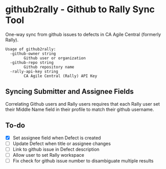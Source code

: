 # github2rally - Github to Rally Sync Tool

One-way sync from github issues to defects in CA Agile Central (formerly Rally).

```
Usage of github2rally:
  -github-owner string
        Github user or organization
  -github-repo string
        Github repository name
  -rally-api-key string
        CA Agile Central (Rally) API Key
```

## Syncing Submitter and Assignee Fields

Correlating Github users and Rally users requires that each Rally user set their Middle Name field in their profile to match their github username.

## To-do
- [X] Set assignee field when Defect is created
- [ ] Update Defect when title or assignee changes
- [ ] Link to github issue in Defect description
- [ ] Allow user to set Rally workspace
- [ ] Fix check for github issue number to disambiguate multiple results
